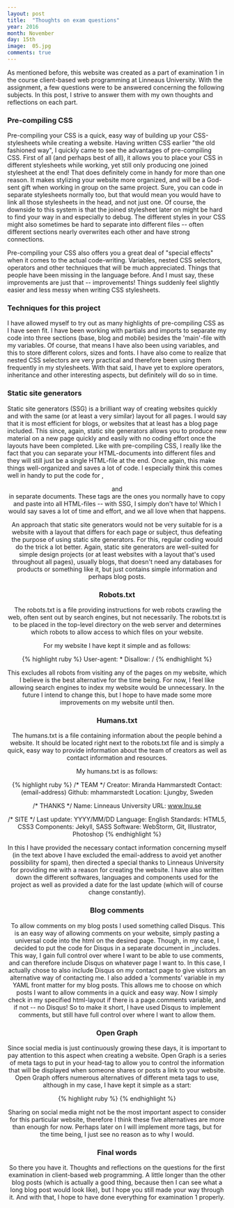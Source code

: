 ```yaml
---
layout: post
title:  "Thoughts on exam questions"
year: 2016
month: November
day: 15th
image:  05.jpg
comments: true
---
```


As mentioned before, this website was created as a part of examination 1 in the course client-based web programming
at Linneaus University. With the assignment, a few questions were to be answered concerning the following subjects.
In this post, I strive to answer them with my own thoughts and reflections on each part.

### Pre-compiling CSS
Pre-compiling your CSS is a quick, easy way of building up your CSS-stylesheets while creating a website.
Having written CSS earlier "the old fashioned way", I quickly came to see the advantages of pre-compiling CSS. First
of all (and perhaps best of all), it allows you to place your CSS in different stylesheets while working, yet still
only producing one joined stylesheet at the end! That does definitely come in handy for more than one reason. It
makes stylizing your website more organized, and will be a God-sent gift when working in group on the same project.
Sure, you can code in separate stylesheets normally too, but that would mean you would have to link all those
stylesheets in the head, and not just one. Of course, the downside to this system is that the joined stylesheet
later on might be hard to find your way in and especially to debug. The different styles in your CSS might also
sometimes be hard to separate into different files -- often different sections nearly overwrites each other and
have strong connections.

Pre-compiling your CSS also offers you a great deal of "special effects" when it comes to the actual code-writing.
Variables, nested CSS selectors, operators and other techniques that will be much appreciated. Things that people
have been missing in the language before. And I must say, these improvements are just that -- improvements! Things
suddenly feel slightly easier and less messy when writing CSS stylesheets.

### Techniques for this project
I have allowed myself to try out as many highlights of pre-compiling CSS as I have seen fit. I have been working with
partials and imports to separate my code into three sections (base, blog and mobile) besides the 'main'-file
with my variables. Of course, that means I have also been using variables, and this to store different colors,
sizes and fonts. I have also come to realize that nested CSS selectors are very practical and therefore been using
them frequently in my stylesheets. With that said, I have yet to explore operators, inheritance and other
interesting aspects, but definitely will do so in time.

### Static site generators
Static site generators (SSG) is a brilliant way of creating websites quickly and with the same (or at least a very
similar) layout for all pages. I would say that it is most efficient for blogs, or websites that at least has a
blog page included. This since, again, static site generators allows you to produce new material on a new
page quickly and easily with no coding effort once the layouts have been completed. Like with pre-compiling CSS, I
really like the fact that you can separate your HTML-documents into different files and they will still just be a
single HTML-file at the end. Once again, this make things well-organized and saves a lot of code. I especially think
this comes well in handy to put the code for <head />, <header /> and <footer /> in separate documents. These tags are
the ones you normally have to copy and paste into all HTML-files -- with SSG, I simply don't have to! Which
I would say saves a lot of time and effort, and we all love when that happens.

An approach that static site generators would not be very suitable for is a website with a layout that differs for
each page or subject, thus defeating the purpose of using static site generators. For this, regular coding would
do the trick a lot better. Again, static site generators are well-suited for simple design projects (or at least
websites with a layout that's used throughout all pages), usually blogs, that doesn't need any databases for products
or something like it, but just contains simple information and perhaps blog posts.

### Robots.txt
 The robots.txt is a file providing instructions for web robots crawling the web, often sent out by search engines,
but not necessarily. The robots.txt is to be placed in the top-level directory on the web server and determines
which robots to allow access to which files on your website.

For my website I have kept it simple and as follows:

{% highlight ruby %}
User-agent: *
Disallow: /
{% endhighlight %}

This excludes all robots from visiting any of the pages on my website, which I believe is the best alternative for the
time being. For now, I feel like allowing search engines to index my website would be unnecessary. In the future
I intend to change this, but I hope to have made some more improvements on my website until then.

### Humans.txt
The humans.txt is a file containing information about the people behind a website. It should be located right
next to the robots.txt file and is simply a quick, easy way to provide information about the team of creators
as well as contact information and resources.

My humans.txt is as follows:

{% highlight ruby %}
/* TEAM */
Creator: Miranda Hammarstedt
Contact: (email-address)
Github: mhammarstedt
Location: Ljungby, Sweden


/* THANKS */
Name: Linneaus University
URL: www.lnu.se


/* SITE */
Last update: YYYY/MM/DD
Language: English
Standards: HTML5, CSS3
Components: Jekyll, SASS
Software: WebStorm, Git, Illustrator, Photoshop
{% endhighlight %}

In this I have provided the necessary contact information concerning myself (in the text above I have excluded the
email-address to avoid yet another possibility for spam), then directed a special thanks to Linneaus University
for providing me with a reason for creating the website. I have also written down the different softwares,
languages and components used for the project as well as provided a date for the last update (which will of course
change constantly).

### Blog comments
 To allow comments on my blog posts I used something called Disqus. This is an easy way of allowing comments on your
website, simply pasting a universal code into the html on the desired page. Though, in my case, I decided to put
the code for Disqus in a separate document in _includes. This way, I gain full control over where I want to be able
to use comments, and can therefore include Disqus on whatever page I want to. In this case, I actually chose to also
include Disqus on my contact page to give visitors an alternative way of contacting me. I also added a ’comments’
variable in my YAML front matter for my blog posts. This allows me to choose on which posts I want to allow comments
in a quick and easy way. Now I simply check in my specified html-layout if there is a page.comments variable,
and if not -- no Disqus! So to make it short, I have used Disqus to implement comments, but still have full
control over where I want to allow them.

### Open Graph
Since social media is just continuously growing these days, it is important to pay attention to this aspect when
creating a website. Open Graph is a series of meta tags to put in your head-tag to allow you to control the
information that will be displayed when someone shares or posts a link to your website. Open Graph offers
numerous alternatives of different meta tags to use, although in my case, I have kept it simple as a start:

{% highlight ruby %}
<meta property="og:title" content="mhammarstedt" />
<meta property="og:type" content="website" />
<meta property="og:url" content="https://mhammarstedt.github.io" />
<meta property="og:image" content="https://mhammarstedt.github.io/img/logo.jpg" />
<meta property="og:description" content="A portfolio page for Miranda Hammarstedt" />
{% endhighlight %}

Sharing on social media might not be the most important aspect to consider for this particular website, therefore
I think these five alternatives are more than enough for now. Perhaps later on I will implement more tags, but
for the time being, I just see no reason as to why I would.

### Final words
So there you have it. Thoughts and reflections on the questions for the first examination in client-based
web programming. A little longer than the other blog posts (which is actually a good thing, because then I can see
what a long blog post would look like), but I hope you still made your way through it. And with that, I hope to have
done everything for examination 1 properly.
